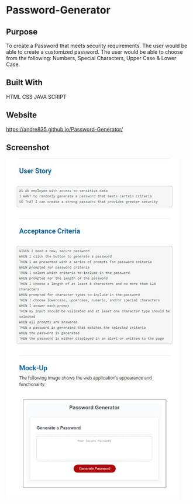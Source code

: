 # Password-Generator

## Purpose

To create a Password that meets security requirements.  The user would be able to create a customized password.  The user would be able to choose from the following: Numbers, Special Characters, Upper Case 
& Lower Case.

## Built With

HTML
CSS
JAVA SCRIPT

## Website

https://andre835.github.io/Password-Generator/

## Screenshot

![Overview of Password Generator](/assets/images/java4.JPG)